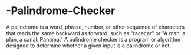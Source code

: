 # -Palindrome-Checker
A palindrome is a word, phrase, number, or other sequence of characters that reads the same backward as forward, such as "racecar" or "A man, a plan, a canal: Panama." A palindrome checker is a program or algorithm designed to determine whether a given input is a palindrome or not.
